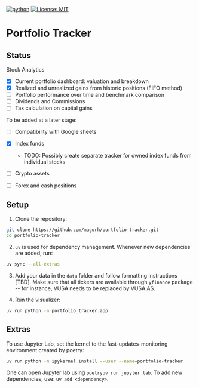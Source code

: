 [![python](https://img.shields.io/badge/Python-3.11-3776AB.svg?style=flat&logo=python&logoColor=white)](https://www.python.org) 
[![License: MIT](https://img.shields.io/badge/License-MIT-blue.svg)](https://choosealicense.com/licenses/mit/)

# Portfolio Tracker

## Status

Stock Analytics

* [x] Current portfolio dashboard: valuation and breakdown
* [X] Realized and unrealized gains from historic positions (FIFO method)
* [ ] Portfolio performance over time and benchmark comparison
* [ ] Dividends and Commissions
* [ ] Tax calculation on capital gains

To be added at a later stage:
* [ ] Compatibility with Google sheets
* [x] Index funds
    * TODO: Possibly create separate tracker for owned index funds from individual stocks
* [ ] Crypto assets
* [ ] Forex and cash positions



## Setup

1. Clone the repository:

```bash
git clone https://github.com/magurh/portfolio-tracker.git
cd portfolio-tracker
```

2. `uv` is used for dependency management. Whenever new dependencies are added, run:

```bash
uv sync --all-extras
```

3. Add your data in the `data` folder and follow formatting instructions [TBD]. 
Make sure that all tickers are available through `yfinance` package -- for instance, VUSA needs to be replaced by VUSA.AS.

4. Run the visualizer:

```bash
uv run python -m portfolio_tracker.app
```

## Extras 

To use Jupyter Lab, set the kernel to the fast-updates-monitoring environment created by poetry:

```bash
uv run python -m ipykernel install --user --name=portfolio-tracker
```

One can open Jupyter lab using `poetryuv run jupyter lab`. 
To add new dependencies, use: `uv add <dependency>`.

